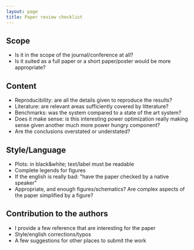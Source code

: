 ```yaml
---
layout: page
title: Paper review checklist
---
```


## Scope

- Is it in the scope of the journal/conference at all?
- Is it suited as a full paper or a short paper/poster would be more appropriate?

## Content

- Reproducibility: are all the details given to reproduce the results?
- Literature: are relevant areas sufficiently covered by litterature?
- Benchmarks: was the system compared to a state of the art system?
- Does it make sense: is this interesting power optimization really making sense given another much more power hungry component?
- Are the conclusions overstated or understated?

## Style/Language

- Plots: in black&white; text/label must be readable
- Complete legends for figures
- If the english is really bad: "have the paper checked by a native speaker"
- Appropriate, and enough figures/schematics? Are complex aspects of the paper simplified by a figure?

## Contribution to the authors

- I provide a few reference that are interesting for the paper
- Style/english corrections/typos
- A few suggestions for other places to submit the work